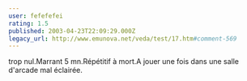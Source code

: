 ```yaml
---
user: fefefefei
rating: 1.5
published: 2003-04-23T22:09:29.000Z
legacy_url: http://www.emunova.net/veda/test/17.htm#comment-569
---
```

trop nul.Marrant 5 mn.Répétitif à mort.A jouer une fois dans une salle d'arcade mal éclairée.